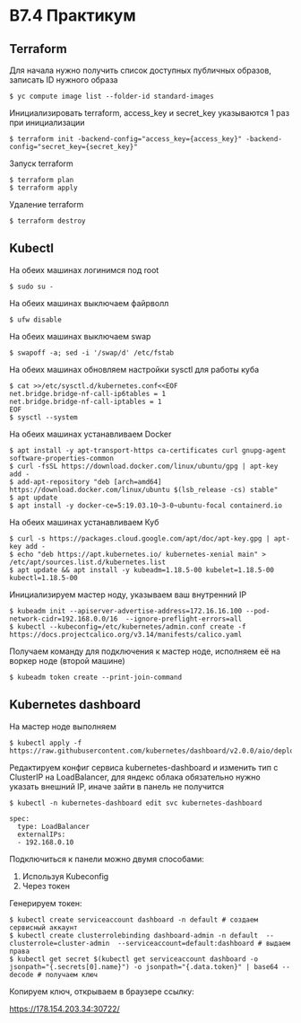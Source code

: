 # B7.4 Практикум

## Terraform

Для начала нужно получить список доступных публичных образов, записать ID нужного образа
```shell
$ yc compute image list --folder-id standard-images 
```

Инициализировать terraform, access_key и secret_key указываются 1 раз при инициализации
```shell
$ terraform init -backend-config="access_key={access_key}" -backend-config="secret_key={secret_key}"
```

Запуск terraform
```shell
$ terraform plan
$ terraform apply
```

Удаление terraform
```shell
$ terraform destroy
```

## Kubectl

На обеих машинах логинимся под root

```shell
$ sudo su -
```

На обеих машинах выключаем файрволл

```shell
$ ufw disable
```

На обеих машинах выключаем swap

```shell
$ swapoff -a; sed -i '/swap/d' /etc/fstab
```

На обеих машинах обновляем настройки sysctl для работы куба

```shell
$ cat >>/etc/sysctl.d/kubernetes.conf<<EOF
net.bridge.bridge-nf-call-ip6tables = 1
net.bridge.bridge-nf-call-iptables = 1
EOF
$ sysctl --system
```

На обеих машинах устанавливаем Docker

```shell
$ apt install -y apt-transport-https ca-certificates curl gnupg-agent software-properties-common
$ curl -fsSL https://download.docker.com/linux/ubuntu/gpg | apt-key add -
$ add-apt-repository "deb [arch=amd64] https://download.docker.com/linux/ubuntu $(lsb_release -cs) stable"
$ apt update
$ apt install -y docker-ce=5:19.03.10~3-0~ubuntu-focal containerd.io
```

На обеих машинах устанавливаем Куб

```shell
$ curl -s https://packages.cloud.google.com/apt/doc/apt-key.gpg | apt-key add -
$ echo "deb https://apt.kubernetes.io/ kubernetes-xenial main" > /etc/apt/sources.list.d/kubernetes.list
$ apt update && apt install -y kubeadm=1.18.5-00 kubelet=1.18.5-00 kubectl=1.18.5-00
```

Инициализируем мастер ноду, указываем ваш внутренний IP

```shell
$ kubeadm init --apiserver-advertise-address=172.16.16.100 --pod-network-cidr=192.168.0.0/16  --ignore-preflight-errors=all
$ kubectl --kubeconfig=/etc/kubernetes/admin.conf create -f https://docs.projectcalico.org/v3.14/manifests/calico.yaml
```

Получаем команду для подключения к мастер ноде, исполняем её на воркер ноде (второй машине)

```shell
$ kubeadm token create --print-join-command
```

## Kubernetes dashboard

На мастер ноде выполняем

```shell
$ kubectl apply -f https://raw.githubusercontent.com/kubernetes/dashboard/v2.0.0/aio/deploy/recommended.yaml
```


Редактируем конфиг сервиса kubernetes-dashboard и изменить тип с ClusterIP на LoadBalancer, для яндекс облака обязательно нужно указать внешний IP, иначе зайти в панель не получится

```shell
$ kubectl -n kubernetes-dashboard edit svc kubernetes-dashboard
```

```
spec:
  type: LoadBalancer
  externalIPs:
  - 192.168.0.10
```

Подключиться к панели можно двумя способами:

1. Используя Kubeconfig
2. Через токен

Генерируем токен:

```shell
$ kubectl create serviceaccount dashboard -n default # создаем сервисный аккаунт
$ kubectl create clusterrolebinding dashboard-admin -n default  --clusterrole=cluster-admin  --serviceaccount=default:dashboard # выдаем права
$ kubectl get secret $(kubectl get serviceaccount dashboard -o jsonpath="{.secrets[0].name}") -o jsonpath="{.data.token}" | base64 --decode # получаем ключ
```

Копируем ключ, открываем в браузере ссылку:

https://178.154.203.34:30722/